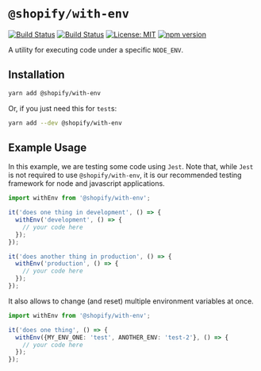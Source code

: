 # `@shopify/with-env`

[![Build Status](https://github.com/Shopify/quilt/workflows/Node-CI/badge.svg?branch=main)](https://github.com/Shopify/quilt/actions?query=workflow%3ANode-CI)
[![Build Status](https://github.com/Shopify/quilt/workflows/Ruby-CI/badge.svg?branch=main)](https://github.com/Shopify/quilt/actions?query=workflow%3ARuby-CI)
[![License: MIT](https://img.shields.io/badge/License-MIT-green.svg)](LICENSE.md) [![npm version](https://badge.fury.io/js/%40shopify%2Freact-shopify-app-route-propagator.svg)](https://badge.fury.io/js/%40shopify%2Freact-shopify-app-route-propagator)

A utility for executing code under a specific `NODE_ENV`.

## Installation

```bash
yarn add @shopify/with-env
```

Or, if you just need this for `test`s:

```bash
yarn add --dev @shopify/with-env
```

## Example Usage

In this example, we are testing some code using `Jest`. Note that, while `Jest` is not required to use `@shopify/with-env`, it is our recommended testing framework for node and javascript applications.

```ts
import withEnv from '@shopify/with-env';

it('does one thing in development', () => {
  withEnv('development', () => {
    // your code here
  });
});

it('does another thing in production', () => {
  withEnv('production', () => {
    // your code here
  });
});
```

It also allows to change (and reset) multiple environment variables at once.

```ts
import withEnv from '@shopify/with-env';

it('does one thing', () => {
  withEnv({MY_ENV_ONE: 'test', ANOTHER_ENV: 'test-2'}, () => {
    // your code here
  });
});
```
